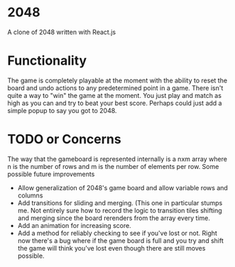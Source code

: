 # 2048
A clone of 2048 written with React.js

# Functionality
The game is completely playable at the moment with the ability to reset the board and undo actions to any predetermined point in a game.
There isn't quite a way to "win" the game at the moment. You just play and match as high as you can and try to beat your best score. Perhaps could just add a simple popup to say you got to 2048.

# TODO or Concerns
The way that the gameboard is represented internally is a nxm array where n is the number of rows and m is the number of elements per row.
Some possible future improvements
- Allow generalization of 2048's game board and allow variable rows and columns
- Add transitions for sliding and merging. (This one in particular stumps me. Not entirely sure how to record the logic to transition tiles shifting and merging since the board rerenders from the array every time.
- Add an animation for increasing score.
- Add a method for reliably checking to see if you've lost or not. Right now there's a bug where if the game board is full and you try and shift the game will think you've lost even though there are still moves possible.
